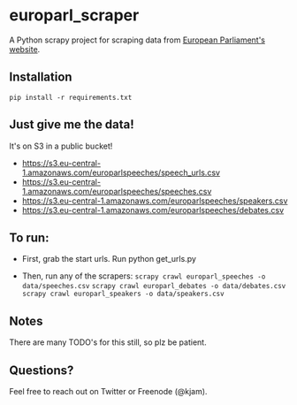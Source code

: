 # europarl_scraper
A Python scrapy project for scraping data from [European Parliament's website](http://www.europarl.europa.eu/).


## Installation

    pip install -r requirements.txt

## Just give me the data!

It's on S3 in a public bucket! 
 
 * https://s3.eu-central-1.amazonaws.com/europarlspeeches/speech_urls.csv
 * https://s3.eu-central-1.amazonaws.com/europarlspeeches/speeches.csv
 * https://s3.eu-central-1.amazonaws.com/europarlspeeches/speakers.csv
 * https://s3.eu-central-1.amazonaws.com/europarlspeeches/debates.csv


## To run:

* First, grab the start urls. Run python get_urls.py

* Then, run any of the scrapers:
    `scrapy crawl europarl_speeches -o data/speeches.csv`
    `scrapy crawl europarl_debates -o data/debates.csv`
    `scrapy crawl europarl_speakers -o data/speakers.csv`

## Notes

There are many TODO's for this still, so plz be patient.

## Questions?

Feel free to reach out on Twitter or Freenode (@kjam).
